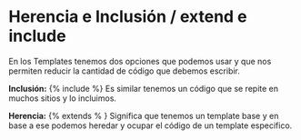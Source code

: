 # Herencia e Inclusión / extend e include

En los Templates tenemos dos opciones que podemos usar y que nos permiten reducir la cantidad de código que debemos escribir.

__Inclusión:__ {% include %} Es similar tenemos un código que se repite en muchos sitios y lo incluimos.

__Herencia:__ {% extends % } Significa que tenemos un template base y en base a ese podemos heredar y ocupar el código de un template especifico.